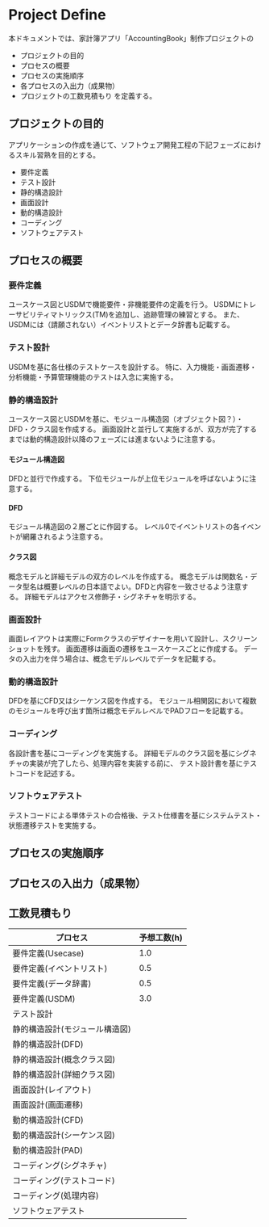 # Project Define
本ドキュメントでは、家計簿アプリ「AccountingBook」制作プロジェクトの
- プロジェクトの目的
- プロセスの概要
- プロセスの実施順序
- 各プロセスの入出力（成果物）
- プロジェクトの工数見積もり
を定義する。

## プロジェクトの目的
アプリケーションの作成を通じて、ソフトウェア開発工程の下記フェーズにおけるスキル習熟を目的とする。
- 要件定義
- テスト設計
- 静的構造設計
- 画面設計
- 動的構造設計
- コーディング
- ソフトウェアテスト

## プロセスの概要
### 要件定義
ユースケース図とUSDMで機能要件・非機能要件の定義を行う。
USDMにトレーサビリティマトリックス(TM)を追加し、追跡管理の練習とする。
また、USDMには（請願されない）イベントリストとデータ辞書も記載する。

### テスト設計
USDMを基に各仕様のテストケースを設計する。
特に、入力機能・画面遷移・分析機能・予算管理機能のテストは入念に実施する。

### 静的構造設計
ユースケース図とUSDMを基に、モジュール構造図（オブジェクト図？）・DFD・クラス図を作成する。
画面設計と並行して実施するが、双方が完了するまでは動的構造設計以降のフェーズには進まないように注意する。
#### モジュール構造図
DFDと並行で作成する。
下位モジュールが上位モジュールを呼ばないように注意する。

#### DFD
モジュール構造図の２層ごとに作図する。
レベル0でイベントリストの各イベントが網羅されるよう注意する。

#### クラス図
概念モデルと詳細モデルの双方のレベルを作成する。
概念モデルは関数名・データ型名は概要レベルの日本語でよい。DFDと内容を一致させるよう注意する。
詳細モデルはアクセス修飾子・シグネチャを明示する。

### 画面設計
画面レイアウトは実際にFormクラスのデザイナーを用いて設計し、スクリーンショットを残す。
画面遷移は画面の遷移をユースケースごとに作成する。
データの入出力を伴う場合は、概念モデルレベルでデータを記載する。

### 動的構造設計
DFDを基にCFD又はシーケンス図を作成する。
モジュール相関図において複数のモジュールを呼び出す箇所は概念モデルレベルでPADフローを記載する。

### コーディング
各設計書を基にコーディングを実施する。
詳細モデルのクラス図を基にシグネチャの実装が完了したら、処理内容を実装する前に、
テスト設計書を基にテストコードを記述する。

### ソフトウェアテスト
テストコードによる単体テストの合格後、テスト仕様書を基にシステムテスト・状態遷移テストを実施する。

## プロセスの実施順序


## プロセスの入出力（成果物）


## 工数見積もり
| プロセス          　　    　| 予想工数(h) |
| -------------------------- | ---------- |
| 要件定義(Usecase) 　　　     | 1.0       |
| 要件定義(イベントリスト)      | 0.5       |
| 要件定義(データ辞書)      　　| 0.5       |
| 要件定義(USDM)               | 3.0      |
| テスト設計                   |       |
| 静的構造設計(モジュール構造図) |    |
| 静的構造設計(DFD)            |    |
| 静的構造設計(概念クラス図)     |    |
| 静的構造設計(詳細クラス図)     |    |
| 画面設計(レイアウト)          |    |
| 画面設計(画面遷移)           |    |
| 動的構造設計(CFD)            |    |
| 動的構造設計(シーケンス図)    |    |
| 動的構造設計(PAD)            |    |
| コーディング(シグネチャ)      |    |
| コーディング(テストコード)    |    |
| コーディング(処理内容)        |    |
| ソフトウェアテスト            |  |